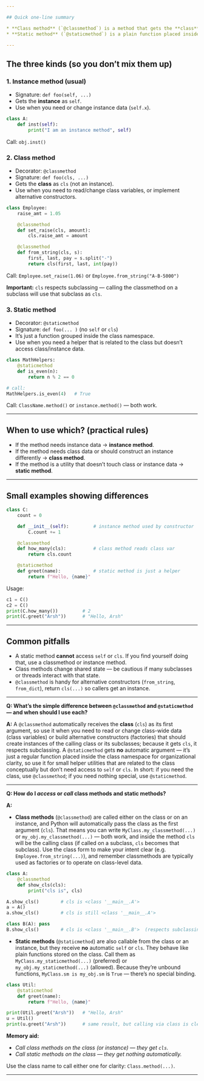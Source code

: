 ```yaml
---

## Quick one-line summary

* **Class method** (`@classmethod`) is a method that gets the **class** (`cls`) as its first argument — use it to work with class-wide data or make alternative constructors.
* **Static method** (`@staticmethod`) is a plain function placed inside a class — it does **not** get `self` or `cls` and is used for utility functions logically related to the class.

---
```


## The three kinds (so you don’t mix them up)

### 1. Instance method (usual)

* Signature: `def foo(self, ...)`
* Gets the **instance** as `self`.
* Use when you need or change instance data (`self.x`).

```python
class A:
    def inst(self):
        print("I am an instance method", self)
```

Call: `obj.inst()`

### 2. Class method

* Decorator: `@classmethod`
* Signature: `def foo(cls, ...)`
* Gets the **class** as `cls` (not an instance).
* Use when you need to read/change class variables, or implement alternative constructors.

```python
class Employee:
    raise_amt = 1.05

    @classmethod
    def set_raise(cls, amount):
        cls.raise_amt = amount

    @classmethod
    def from_string(cls, s):
        first, last, pay = s.split("-")
        return cls(first, last, int(pay))
```

Call: `Employee.set_raise(1.06)` or `Employee.from_string("A-B-5000")`

**Important:** `cls` respects subclassing — calling the classmethod on a subclass will use that subclass as `cls`.

### 3. Static method

* Decorator: `@staticmethod`
* Signature: `def foo(... )` (no `self` or `cls`)
* It’s just a function grouped inside the class namespace.
* Use when you need a helper that is related to the class but doesn’t access class/instance data.

```python
class MathHelpers:
    @staticmethod
    def is_even(n):
        return n % 2 == 0

# call:
MathHelpers.is_even(4)   # True
```

Call: `ClassName.method()` or `instance.method()` — both work.

---

## When to use which? (practical rules)

* If the method needs instance data → **instance method**.
* If the method needs class data or should construct an instance differently → **class method**.
* If the method is a utility that doesn’t touch class or instance data → **static method**.

---

## Small examples showing differences

```python
class C:
    count = 0

    def __init__(self):         # instance method used by constructor
        C.count += 1

    @classmethod
    def how_many(cls):          # class method reads class var
        return cls.count

    @staticmethod
    def greet(name):            # static method is just a helper
        return f"Hello, {name}"
```

Usage:

```python
c1 = C()
c2 = C()
print(C.how_many())         # 2
print(C.greet("Arsh"))      # "Hello, Arsh"
```

---

## Common pitfalls

* A static method **cannot** access `self` or `cls`. If you find yourself doing that, use a classmethod or instance method.
* Class methods change shared state — be cautious if many subclasses or threads interact with that state.
* `@classmethod` is handy for alternative constructors (`from_string`, `from_dict`), return `cls(...)` so callers get an instance.

---

**Q: What’s the simple difference between `@classmethod` and `@staticmethod` — and when should I use each?**

**A:** A `@classmethod` automatically receives the **class** (`cls`) as its first argument, so use it when you need to read or change class-wide data (class variables) or build alternative constructors (factories) that should create instances of the calling class or its subclasses; because it gets `cls`, it respects subclassing. A `@staticmethod` gets **no** automatic argument — it’s just a regular function placed inside the class namespace for organizational clarity, so use it for small helper utilities that are related to the class conceptually but don’t need access to `self` or `cls`. In short: if you need the class, use `@classmethod`; if you need nothing special, use `@staticmethod`.

---

**Q: How do I *access* or *call* class methods and static methods?**

**A:**

* **Class methods** (`@classmethod`) are called either on the class or on an instance, and Python will automatically pass the class as the first argument (`cls`). That means you can write `MyClass.my_classmethod(...)` or `my_obj.my_classmethod(...)` — both work, and inside the method `cls` will be the calling class (if called on a subclass, `cls` becomes that subclass). Use the class form to make your intent clear (e.g. `Employee.from_string(...)`), and remember classmethods are typically used as factories or to operate on class-level data.

```python
class A:
    @classmethod
    def show_cls(cls):
        print("cls is", cls)

A.show_cls()        # cls is <class '__main__.A'>
a = A()
a.show_cls()        # cls is still <class '__main__.A'>

class B(A): pass
B.show_cls()        # cls is <class '__main__.B'>  (respects subclassing)
```

* **Static methods** (`@staticmethod`) are also callable from the class or an instance, but they receive **no** automatic `self` or `cls`. They behave like plain functions stored on the class. Call them as `MyClass.my_staticmethod(...)` (preferred) or `my_obj.my_staticmethod(...)` (allowed). Because they’re unbound functions, `MyClass.sm is my_obj.sm` is `True` — there’s no special binding.

```python
class Util:
    @staticmethod
    def greet(name):
        return f"Hello, {name}"

print(Util.greet("Arsh"))   # "Hello, Arsh"
u = Util()
print(u.greet("Arsh"))      # same result, but calling via class is clearer
```

**Memory aid:**

* *Call class methods on the class (or instance) — they get `cls`.*
* *Call static methods on the class — they get nothing automatically.*

Use the class name to call either one for clarity: `Class.method(...)`.

---
